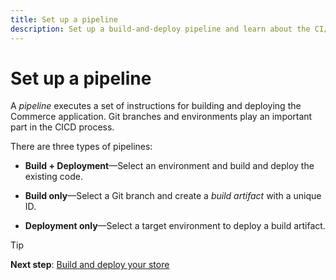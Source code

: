```yaml
---
title: Set up a pipeline
description: Set up a build-and-deploy pipeline and learn about the CI/CD process.
---
```


# Set up a pipeline

A _pipeline_ executes a set of instructions for building and deploying the Commerce application. Git branches and environments play an important part in the CICD process.

There are three types of pipelines:

- **Build + Deployment**—Select an environment and build and deploy the existing code.

- **Build only**—Select a Git branch and create a _build artifact_ with a unique ID.

- **Deployment only**—Select a target environment to deploy a build artifact.

>[!TIP]
>
>**Next step**: [Build and deploy your store](build-and-deploy-store.md)
